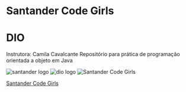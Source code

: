 # Santander Code Girls
# DIO

 Instrutora: Camila Cavalcante
 Repositório para prática de programação orientada a objeto em Java

 ![santander logo](https://www.jornaldocomercio.com/_midias/jpg/2021/03/08/download-9264519.jpg)
 ![dio logo](https://pro-becas-images-s3.s3.eu-west-1.amazonaws.com/public_documents/97e12480-580b-42f9-84ca-b7d81e784ed9)
 ![Santander Code Girls](https://i.ytimg.com/vi/SikamAcuvwU/maxresdefault.jpg)

 [Santander Code Girls](https://www.youtube.com/watch?v=SikamAcuvwU)